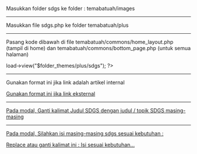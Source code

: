 

Masukkan folder sdgs ke folder : temabatuah/images

-----------------------------------------------------------------------------------------

Masukkan file sdgs.php ke folder temabatuah/plus

-----------------------------------------------------------------------------------------

Pasang kode dibawah di file temabatuah/commons/home_layout.php (tampil di home) dan temabatuah/commons/bottom_page.php (untuk semua halaman)
<!-- SDGS -->	
<?php $this->load->view("$folder_themes/plus/sdgs"); ?>
<!-- SDGS -->

-----------------------------------------------------------------------------------------

Gunakan format ini jika link adalah artikel internal
<a href="<?= site_url('isi url setelah nama domain') ?>">

Gunakan format ini jika link eksternal
<a href="isi link eksternal" target="blank">

-----------------------------------------------------------------------------------------

Pada modal, Ganti kalimat Judul SDGS dengan judul / topik SDGS masing-masing

-----------------------------------------------------------------------------------------

Pada modal,  Silahkan isi masing-masing sdgs sesuai kebutuhan :
<div class="sdgs-isi">
Replace atau ganti kalimat ini : Isi sesuai kebutuhan...
</div>

